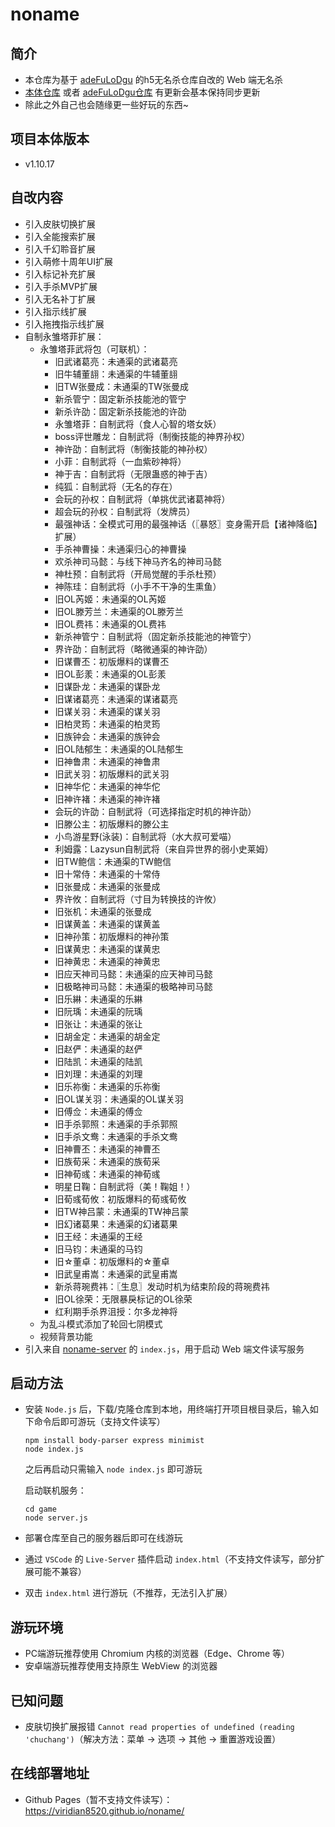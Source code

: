 # noname
## 简介

- 本仓库为基于 [adeFuLoDgu](https://github.com/adeFuLoDgu) 的h5无名杀仓库自改的 Web 端无名杀
- [本体仓库](https://github.com/libccy/noname) 或者 [adeFuLoDgu仓库](https://github.com/adeFuLoDgu/noname) 有更新会基本保持同步更新
- 除此之外自己也会随缘更一些好玩的东西~

## 项目本体版本

- v1.10.17

## 自改内容

- 引入皮肤切换扩展
- 引入全能搜索扩展
- 引入千幻聆音扩展
- 引入萌修十周年UI扩展
- 引入标记补充扩展
- 引入手杀MVP扩展
- 引入无名补丁扩展
- 引入指示线扩展
- 引入拖拽指示线扩展
- 自制永雏塔菲扩展：
  - 永雏塔菲武将包（可联机）：
    - 旧武诸葛亮：未通渠的武诸葛亮
    - 旧牛辅董翓：未通渠的牛辅董翓
    - 旧TW张曼成：未通渠的TW张曼成
    - 新杀管宁：固定新杀技能池的管宁
    - 新杀许劭：固定新杀技能池的许劭
    - 永雏塔菲：自制武将（食人心智的塔女妖）
    - boss评世雕龙：自制武将（制衡技能的神界孙权）
    - 神许劭：自制武将（制衡技能的神孙权）
    - 小菲：自制武将（一血紫砂神将）
    - 神于吉：自制武将（无限蛊惑的神于吉）
    - 纯狐：自制武将（无名的存在）
    - 会玩的孙权：自制武将（单挑优武诸葛神将）
    - 超会玩的孙权：自制武将（发牌员）
    - 最强神话：全模式可用的最强神话（〖暴怒〗变身需开启【诸神降临】扩展）
    - 手杀神曹操：未通渠归心的神曹操
    - 欢杀神司马懿：与线下神马齐名的神司马懿
    - 神杜预：自制武将（开局觉醒的手杀杜预）
    - 神陈珪：自制武将（小手不干净的生熏鱼）
    - 旧OL芮姬：未通渠的OL芮姬
    - 旧OL滕芳兰：未通渠的OL滕芳兰
    - 旧OL费祎：未通渠的OL费祎
    - 新杀神管宁：自制武将（固定新杀技能池的神管宁）
    - 界许劭：自制武将（略微通渠的神许劭）
    - 旧谋曹丕：初版爆料的谋曹丕
    - 旧OL彭羕：未通渠的OL彭羕
    - 旧谋卧龙：未通渠的谋卧龙
    - 旧谋诸葛亮：未通渠的谋诸葛亮
    - 旧谋关羽：未通渠的谋关羽
    - 旧柏灵筠：未通渠的柏灵筠
    - 旧族钟会：未通渠的族钟会
    - 旧OL陆郁生：未通渠的OL陆郁生
    - 旧神鲁肃：未通渠的神鲁肃
    - 旧武关羽：初版爆料的武关羽
    - 旧神华佗：未通渠的神华佗
    - 旧神许褚：未通渠的神许褚
    - 会玩的许劭：自制武将（可选择指定时机的神许劭）
    - 旧滕公主：初版爆料的滕公主
    - 小鸟游星野(泳装)：自制武将（水大叔可爱喵）
    - 利姆露：Lazysun自制武将（来自异世界的弱小史莱姆）
    - 旧TW鲍信：未通渠的TW鲍信
    - 旧十常侍：未通渠的十常侍
    - 旧张曼成：未通渠的张曼成
    - 界许攸：自制武将（寸目为转换技的许攸）
    - 旧张机：未通渠的张曼成
    - 旧谋黄盖：未通渠的谋黄盖
    - 旧神孙策：初版爆料的神孙策
    - 旧谋黄忠：未通渠的谋黄忠
    - 旧神黄忠：未通渠的神黄忠
    - 旧应天神司马懿：未通渠的应天神司马懿
    - 旧极略神司马懿：未通渠的极略神司马懿
    - 旧乐綝：未通渠的乐綝
    - 旧阮瑀：未通渠的阮瑀
    - 旧张让：未通渠的张让
    - 旧胡金定：未通渠的胡金定
    - 旧赵俨：未通渠的赵俨
    - 旧陆凯：未通渠的陆凯
    - 旧刘理：未通渠的刘理
    - 旧乐祢衡：未通渠的乐祢衡
    - 旧OL谋关羽：未通渠的OL谋关羽
    - 旧傅佥：未通渠的傅佥
    - 旧手杀郭照：未通渠的手杀郭照
    - 旧手杀文鸯：未通渠的手杀文鸯
    - 旧神曹丕：未通渠的神曹丕
    - 旧族荀采：未通渠的族荀采
    - 旧神荀彧：未通渠的神荀彧
    - 明星日鞠：自制武将（美！鞠姐！）
    - 旧荀彧荀攸：初版爆料的荀彧荀攸
    - 旧TW神吕蒙：未通渠的TW神吕蒙
    - 旧幻诸葛果：未通渠的幻诸葛果
    - 旧王经：未通渠的王经
    - 旧马钧：未通渠的马钧
    - 旧☆董卓：初版爆料的☆董卓
    - 旧武皇甫嵩：未通渠的武皇甫嵩
    - 新杀蒋琬费祎：〖生息〗发动时机为结束阶段的蒋琬费祎
    - 旧OL徐荣：无限暴戾标记的OL徐荣
    - 红利期手杀界沮授：尔多龙神将
  - 为乱斗模式添加了轮回七阴模式
  - 视频背景功能
- 引入来自 [noname-server](https://github.com/nonameShijian/noname-server) 的 `index.js`，用于启动 Web 端文件读写服务

## 启动方法

- 安装 `Node.js` 后，下载/克隆仓库到本地，用终端打开项目根目录后，输入如下命令后即可游玩（支持文件读写）

  ```
  npm install body-parser express minimist
  node index.js
  ```

  之后再启动只需输入 `node index.js` 即可游玩

  启动联机服务：

  ```
  cd game
  node server.js
  ```

- 部署仓库至自己的服务器后即可在线游玩

- 通过 `VSCode` 的 `Live-Server` 插件启动 `index.html`（不支持文件读写，部分扩展可能不兼容）

- 双击 `index.html` 进行游玩（不推荐，无法引入扩展）

## 游玩环境

- PC端游玩推荐使用 Chromium 内核的浏览器（Edge、Chrome 等）
- 安卓端游玩推荐使用支持原生 WebView 的浏览器

## 已知问题

- 皮肤切换扩展报错 `Cannot read properties of undefined (reading 'chuchang')`（解决方法：菜单 -> 选项 -> 其他 -> 重置游戏设置）

## 在线部署地址

- Github Pages（暂不支持文件读写）：https://viridian8520.github.io/noname/
